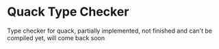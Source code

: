 # Quack Type Checker

Type checker for quack, partially implemented, not finished and can't be compiled yet, will come back soon
